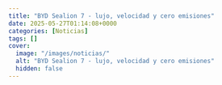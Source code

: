 ```yaml
---
title: "BYD Sealion 7 - lujo, velocidad y cero emisiones"
date: 2025-05-27T01:14:08+0000
categories: [Noticias]
tags: []
cover:
  image: "/images/noticias/"
  alt: "BYD Sealion 7 - lujo, velocidad y cero emisiones"
  hidden: false
---
```



